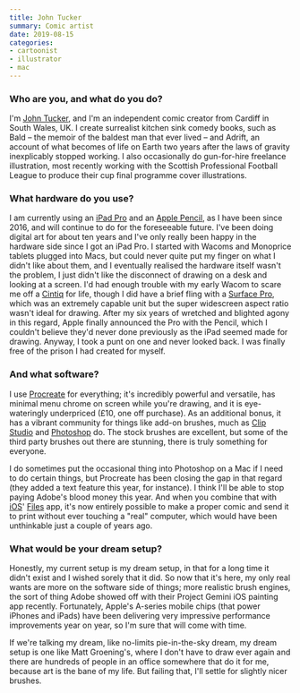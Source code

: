 ```yaml
---
title: John Tucker
summary: Comic artist 
date: 2019-08-15
categories:
- cartoonist
- illustrator
- mac
---
```


### Who are you, and what do you do?

I'm [John Tucker](http://johntucker.co.uk/ "John's website."), and I'm an independent comic creator from Cardiff in South Wales, UK. I create surrealist kitchen sink comedy books, such as Bald – the memoir of the baldest man that ever lived – and Adrift, an account of what becomes of life on Earth two years after the laws of gravity inexplicably stopped working. I also occasionally do gun-for-hire freelance illustration, most recently working with the Scottish Professional Football League to produce their cup final programme cover illustrations. 

### What hardware do you use?

I am currently using an [iPad Pro][ipad-pro] and an [Apple Pencil][pencil], as I have been since 2016, and will continue to do for the foreseeable future. I've been doing digital art for about ten years and I've only really been happy in the hardware side since I got an iPad Pro. I started with Wacoms and Monoprice tablets plugged into Macs, but could never quite put my finger on what I didn't like about them, and I eventually realised the hardware itself wasn't the problem, I just didn't like the disconnect of drawing on a desk and looking at a screen. I'd had enough trouble with my early Wacom to scare me off a [Cintiq][] for life, though I did have a brief fling with a [Surface Pro][surface-pro], which was an extremely capable unit but the super widescreen aspect ratio wasn't ideal for drawing. After my six years of wretched and blighted agony in this regard, Apple finally announced the Pro with the Pencil, which I couldn't believe they'd never done previously as the iPad seemed made for drawing. Anyway, I took a punt on one and never looked back. I was finally free of the prison I had created for myself.

### And what software?

I use [Procreate][procreate-ios] for everything; it's incredibly powerful and versatile, has minimal menu chrome on screen while you're drawing, and it is eye-wateringly underpriced (£10, one off purchase). As an additional bonus, it has a vibrant community for things like add-on brushes, much as [Clip Studio][clip-studio-paint] and [Photoshop][] do. The stock brushes are excellent, but some of the third party brushes out there are stunning, there is truly something for everyone.

I do sometimes put the occasional thing into Photoshop on a Mac if I need to do certain things, but Procreate has been closing the gap in that regard (they added a text feature this year, for instance). I think I'll be able to stop paying Adobe's blood money this year. And when you combine that with [iOS][]' [Files][files-ios] app, it's now entirely possible to make a proper comic and send it to print without ever touching a "real" computer, which would have been unthinkable just a couple of years ago.

### What would be your dream setup?

Honestly, my current setup is my dream setup, in that for a long time it didn't exist and I wished sorely that it did. So now that it's here, my only real wants are more on the software side of things; more realistic brush engines, the sort of thing Adobe showed off with their Project Gemini iOS painting app recently. Fortunately, Apple's A-series mobile chips (that power iPhones and iPads) have been delivering very impressive performance improvements year on year, so I'm sure that will come with time. 

If we're talking my dream, like no-limits pie-in-the-sky dream, my dream setup is one like Matt Groening's, where I don't have to draw ever again and there are hundreds of people in an office somewhere that do it for me, because art is the bane of my life. But failing that, I'll settle for slightly nicer brushes.

[cintiq]: https://www.wacom.com/en-us/us/cintiq "A computer screen you can draw on."
[clip-studio-paint]: https://www.clipstudio.net/en "A drawing program aimed at manga artists."
[files-ios]: https://en.wikipedia.org/wiki/Files_(Apple) "Apple's file organising app."
[ios]: https://www.apple.com/ios/ios-16/ "A mobile operating system."
[ipad-pro]: https://en.wikipedia.org/wiki/IPad_Pro "An iOS tablet."
[pencil]: http://wetransfer.com/pencil "An iPad stylus."
[photoshop]: https://www.adobe.com/products/photoshop.html "A bitmap image editor."
[procreate-ios]: https://apps.apple.com/us/app/procreate/id425073498 "A powerful illustration app."
[surface-pro]: https://www.microsoft.com/en-us/surface "A tablet/laptop hybrid."

